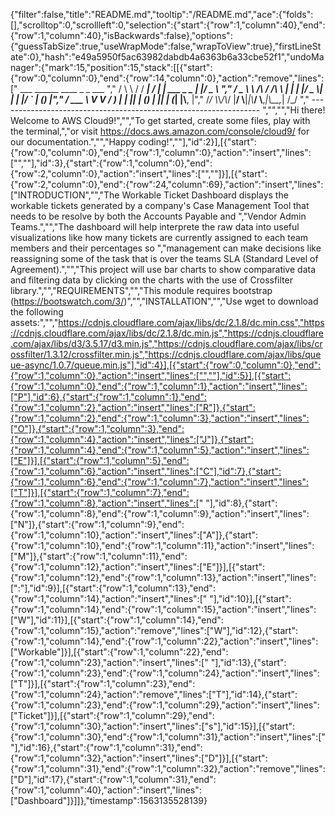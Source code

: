 {"filter":false,"title":"README.md","tooltip":"/README.md","ace":{"folds":[],"scrolltop":0,"scrollleft":0,"selection":{"start":{"row":1,"column":40},"end":{"row":1,"column":40},"isBackwards":false},"options":{"guessTabSize":true,"useWrapMode":false,"wrapToView":true},"firstLineState":0},"hash":"e49a5950f5ac63982dabdb4a6363b6a33cbe52f1","undoManager":{"mark":15,"position":15,"stack":[[{"start":{"row":0,"column":0},"end":{"row":14,"column":0},"action":"remove","lines":["         ___        ______     ____ _                 _  ___  ","        / \\ \\      / / ___|   / ___| | ___  _   _  __| |/ _ \\ ","       / _ \\ \\ /\\ / /\\___ \\  | |   | |/ _ \\| | | |/ _` | (_) |","      / ___ \\ V  V /  ___) | | |___| | (_) | |_| | (_| |\\__, |","     /_/   \\_\\_/\\_/  |____/   \\____|_|\\___/ \\__,_|\\__,_|  /_/ "," ----------------------------------------------------------------- ","","","Hi there! Welcome to AWS Cloud9!","","To get started, create some files, play with the terminal,","or visit https://docs.aws.amazon.com/console/cloud9/ for our documentation.","","Happy coding!",""],"id":2}],[{"start":{"row":0,"column":0},"end":{"row":1,"column":0},"action":"insert","lines":["",""],"id":3},{"start":{"row":1,"column":0},"end":{"row":2,"column":0},"action":"insert","lines":["",""]}],[{"start":{"row":2,"column":0},"end":{"row":24,"column":69},"action":"insert","lines":["INTRODUCTION","","The Workable Ticket Dashboard displays the workable tickets generated by a company's Case Management Tool that needs to be resolve by both the Accounts Payable and ","Vendor Admin Teams.","","The dashboard will help interprete the raw data into useful visualizations like how many tickets are currently assigned to each team members and their percentages so ","management can make decisions like reassigning some of the task that is over the teams SLA (Standard Level of Agreement).","","This project will use bar charts to show comparative data and filtering data by clicking on the charts with the use of Crossfilter library.","","REQUIREMENTS","","This module requires bootstrap (https://bootswatch.com/3/)","","INSTALLATION","","Use wget to download the following assets:","","https://cdnjs.cloudflare.com/ajax/libs/dc/2.1.8/dc.min.css","https://cdnjs.cloudflare.com/ajax/libs/dc/2.1.8/dc.min.js","https://cdnjs.cloudflare.com/ajax/libs/d3/3.5.17/d3.min.js","https://cdnjs.cloudflare.com/ajax/libs/crossfilter/1.3.12/crossfilter.min.js","https://cdnjs.cloudflare.com/ajax/libs/queue-async/1.0.7/queue.min.js"],"id":4}],[{"start":{"row":0,"column":0},"end":{"row":1,"column":0},"action":"insert","lines":["",""],"id":5}],[{"start":{"row":1,"column":0},"end":{"row":1,"column":1},"action":"insert","lines":["P"],"id":6},{"start":{"row":1,"column":1},"end":{"row":1,"column":2},"action":"insert","lines":["R"]},{"start":{"row":1,"column":2},"end":{"row":1,"column":3},"action":"insert","lines":["O"]},{"start":{"row":1,"column":3},"end":{"row":1,"column":4},"action":"insert","lines":["J"]},{"start":{"row":1,"column":4},"end":{"row":1,"column":5},"action":"insert","lines":["E"]}],[{"start":{"row":1,"column":5},"end":{"row":1,"column":6},"action":"insert","lines":["C"],"id":7},{"start":{"row":1,"column":6},"end":{"row":1,"column":7},"action":"insert","lines":["T"]}],[{"start":{"row":1,"column":7},"end":{"row":1,"column":8},"action":"insert","lines":[" "],"id":8},{"start":{"row":1,"column":8},"end":{"row":1,"column":9},"action":"insert","lines":["N"]},{"start":{"row":1,"column":9},"end":{"row":1,"column":10},"action":"insert","lines":["A"]},{"start":{"row":1,"column":10},"end":{"row":1,"column":11},"action":"insert","lines":["M"]},{"start":{"row":1,"column":11},"end":{"row":1,"column":12},"action":"insert","lines":["E"]}],[{"start":{"row":1,"column":12},"end":{"row":1,"column":13},"action":"insert","lines":[":"],"id":9}],[{"start":{"row":1,"column":13},"end":{"row":1,"column":14},"action":"insert","lines":[" "],"id":10}],[{"start":{"row":1,"column":14},"end":{"row":1,"column":15},"action":"insert","lines":["W"],"id":11}],[{"start":{"row":1,"column":14},"end":{"row":1,"column":15},"action":"remove","lines":["W"],"id":12},{"start":{"row":1,"column":14},"end":{"row":1,"column":22},"action":"insert","lines":["Workable"]}],[{"start":{"row":1,"column":22},"end":{"row":1,"column":23},"action":"insert","lines":[" "],"id":13},{"start":{"row":1,"column":23},"end":{"row":1,"column":24},"action":"insert","lines":["T"]}],[{"start":{"row":1,"column":23},"end":{"row":1,"column":24},"action":"remove","lines":["T"],"id":14},{"start":{"row":1,"column":23},"end":{"row":1,"column":29},"action":"insert","lines":["Ticket"]}],[{"start":{"row":1,"column":29},"end":{"row":1,"column":30},"action":"insert","lines":["s"],"id":15}],[{"start":{"row":1,"column":30},"end":{"row":1,"column":31},"action":"insert","lines":[" "],"id":16},{"start":{"row":1,"column":31},"end":{"row":1,"column":32},"action":"insert","lines":["D"]}],[{"start":{"row":1,"column":31},"end":{"row":1,"column":32},"action":"remove","lines":["D"],"id":17},{"start":{"row":1,"column":31},"end":{"row":1,"column":40},"action":"insert","lines":["Dashboard"]}]]},"timestamp":1563135528139}